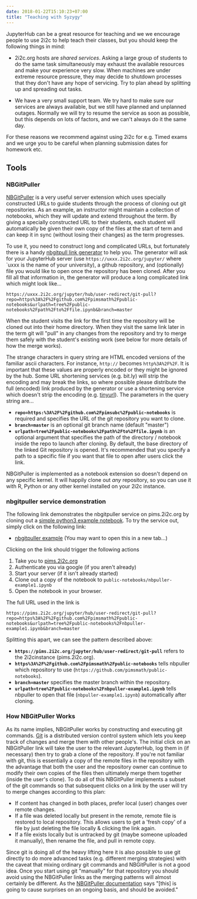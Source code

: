 ```yaml
---
date: 2018-01-22T15:10:23+07:00
title: "Teaching with Syzygy"
---
```


JupyterHub can be a great resource for teaching and we we encourage people to
use 2i2c to help teach their classes, but you should keep the following
things in mind:

  * 2i2c.org hosts are *shared services*. Asking a large group of students to
    do the same task simultaneously may exhaust the available resources and make
    your experience very slow. When machines are under extreme resource
    pressure, they may decide to shutdown processes that they don't have any
    hope of servicing. Try to plan ahead by splitting up and spreading out
    tasks.

  * We have a very small support team. We try hard to make sure our services are
    always available, but we still have planned and unplanned outages. Normally
    we will try to resume the service as soon as possible, but this depends on
    lots of factors, and we can't always do it the same day.

For these reasons we recommend against using 2i2c for e.g. Timed exams and we
urge you to be careful when planning submission dates for homework etc.

## Tools

### NBGitPuller
[NBGitPuller](https://github.com/data-8/nbgitpuller) is a very useful server
extension which uses specially constructed URLs to guide students through the
process of cloning out git repositories. As an example, an instructor might
maintain a collection of notebooks, which they will update and extend throughout
the term. By giving a specially constructed URL to their students, each student
will automatically be given their own copy of the files at the start of term and
can keep it in sync (without losing their changes) as the term progresses.


To use it, you need to construct long and complicated URLs, but fortunately
there is a handy [nbgitpull link
generator](https://jupyterhub.github.io/nbgitpuller/link) to help you. The
generator will ask for your JupyterHub server (use
`https://uxxx.2i2c.org/jupyter/` where `uxxx is the name of your university), a
github repository, and (optionally) file you would like to open once the
repository has been cloned. After you fill all that information in, the
generator will produce a long complicated link which might look like...

```
https://uxxx.2i2c.org/jupyter/hub/user-redirect/git-pull?repo=https%3A%2F%2Fgithub.com%2Fpimsmath%2Fpublic-notebooks&urlpath=tree%2Fpublic-notebooks%2Fpath%2Fto%2Ffile.ipynb&branch=master
```

When the student visits the link for the first time the repository will be
cloned out into their home directory. When they visit the same link later in the
term git will "pull" in any changes from the repository and try to merge them
safely with the student's existing work (see below for more details of how the
merge works).


The strange characters in query string are HTML encoded versions of the familiar
ascii characters. For instance, `http://` becomes `http%3A%2F%2F`. It is
important that these values are properly encoded or they might be ignored by the
hub.  Some URL shortening services (e.g. bit.ly) will strip the encoding and may
break the links, so where possible please distribute the full (encoded) link
produced by the generator or use a shortening service which doesn't strip the
encoding (e.g. [tinyurl](https://tinyurl.com/)). The parameters in the query
string are...

  * **`repo=https:%3A%2F%2Fgithub.com%2Fpimsubc%2Fpublic-notebooks`** is required and
    specifies the URL of the git repository you want to clone.
  * **`branch=master`** is an optional git branch name (default "master")
  * **`urlpath=tree%2Fpublic-notebooks%2Fpath%2Fto%2Ffile.ipynb`** is an optional argument that specifies the path of the directory / notebook inside the repo to launch after cloning. By default, the base directory of the linked Git repository is opened. It's recommended that you specify a path to a specific file if you want that file to open after users click the link.

NBGitPuller is implemented as a notebook extension so doesn't depend on any
specific kernel. It will happily clone out *any* repository, so you can use it
with R, Python or any other kernel installed on your 2i2c instance.

### nbgitpuller service demonstration

The following link demonstrates the nbgitpuller service on pims.2i2c.org by
cloning out a [simple python3 example notebook](https://github.com/pimsmath/public-notebooks/blob/master/nbpuller-example1.ipynb).
To try the service out, simply click on the following link:

  * [nbgitpuller example](https://pims.2i2c.org/jupyter/hub/user-redirect/git-pull?repo=https%3A%2F%2Fgithub.com%2Fpimsmath%2Fpublic-notebooks&urlpath=tree%2Fpublic-notebooks%2Fnbpuller-example1.ipynb&branch=master) (You may want to open this in a new tab...)

Clicking on the link should trigger the following actions

  1. Take you to [pims.2i2c.org](https://pims.2i2c.org)
  2. Authenticate you via google (if you aren't already)
  3. Start your server (if it isn't already started)
  4. Clone out a copy of the notebook to
     `public-notebooks/nbpuller-example1.ipynb`
  5. Open the notebook in your browser.

The full URL used in the link is
```
https://pims.2i2c.org/jupyter/hub/user-redirect/git-pull?repo=https%3A%2F%2Fgithub.com%2Fpimsmath%2Fpublic-notebooks&urlpath=tree%2Fpublic-notebooks%2Fnbpuller-example1.ipynb&branch=master
```

Splitting this apart, we can see the pattern described above:

  * **`https://pims.2i2c.org/jupyter/hub/user-redirect/git-pull`** refers to the
    2i2cinstance (pims.2i2c.org).
  * **`https%3A%2F%2Fgithub.com%2Fpimsmath%2Fpublic-notebooks`** tells nbpuller which
    repository to use (`https://github.com/pimsmath/public-notebooks`).
  * **`branch=master`** specifies the master branch within the repository.
  * **`urlpath=tree%2Fpublic-notebooks%2Fnbpuller-example1.ipynb`** tells nbpuller to open that file (`nbpuller-example1.ipynb`) automatically after cloning.


### How NBGitPuller Works

As its name implies, NBGitPuller works by constructing and executing git
commands. [Git](https://git-scm.com) is a distributed version control system
which lets you keep track of changes and merge them with other people's.  The
initial click on an NBGitPuller link will take the user to the relevant
JupyterHub, log them in (if necessary) then try to grab a clone of the
repository. If you're not familiar with git, this is essentially a copy of the
remote files in the repository with the advantage that both the user and the
repository owner can continue to modify their own copies of the files
then ultimately merge them together (inside the user's clone). To do all of this
NBGitPuller implements a subset of the git commands so that subsequent clicks on
a link by the user will try to merge changes according to this plan:


  * If content has changed in both places, prefer local (user) changes over remote
changes.
  * If a file was deleted locally but present in the remote, remote file is
restored to local repository. This allows users to get a 'fresh copy' of a file
by just deleting the file locally & clicking the link again.
  * If a file exists locally but is untracked by git (maybe someone uploaded it
manually), then rename the file, and pull in remote copy.

Since git is doing all of the heavy lifting here it is also possible to use git
directly to do more advanced tasks (e.g. different merging strategies) with the
caveat that mixing ordinary git commands and NBGitPuller is not a good idea.
Once you start using git "manually" for that repository you should avoid using
the NBGitPuller links as the merging patterns will almost certainly be
different. As the [NBGitPuller
documentation](https://github.com/data-8/nbgitpuller) says "[this] is going to
cause surprises on an ongoing basis, and should be avoided."
